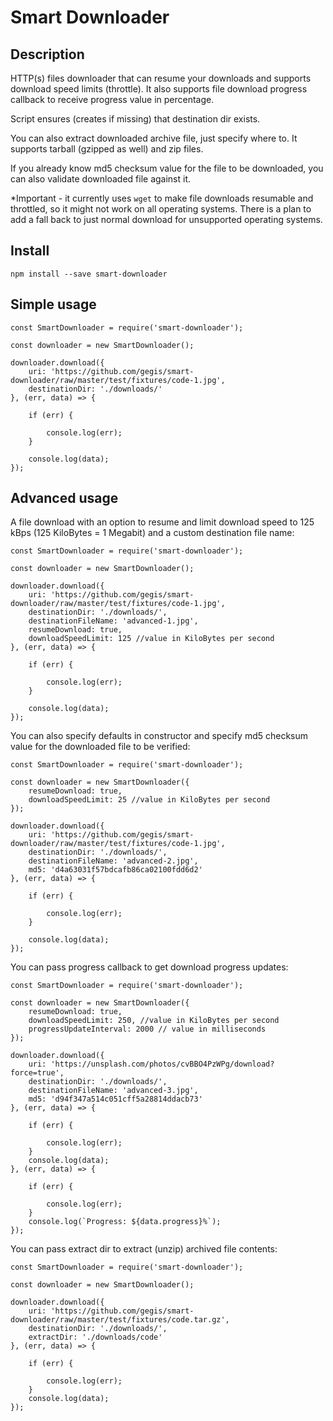 
# Smart Downloader

## Description
HTTP(s) files downloader that can resume your downloads and supports download speed limits (throttle).
It also supports file download progress callback to receive progress value in percentage.

Script ensures (creates if missing) that destination dir exists.

You can also extract downloaded archive file, just specify where to.
It supports tarball (gzipped as well) and zip files.

If you already know md5 checksum value for the file to be downloaded, you can also validate downloaded file against it.

*Important - it currently uses `wget` to make file downloads resumable and throttled, so it might not work on all operating systems.
There is a plan to add a fall back to just normal download for unsupported operating systems.

## Install
```npm install --save smart-downloader```

## Simple usage
```
const SmartDownloader = require('smart-downloader');

const downloader = new SmartDownloader();

downloader.download({
    uri: 'https://github.com/gegis/smart-downloader/raw/master/test/fixtures/code-1.jpg',
    destinationDir: './downloads/'
}, (err, data) => {

    if (err) {

        console.log(err);
    }

    console.log(data);
});
```

## Advanced usage
A file download with an option to resume and limit download speed to 125 kBps (125 KiloBytes = 1 Megabit) and a custom destination file name:
```
const SmartDownloader = require('smart-downloader');

const downloader = new SmartDownloader();

downloader.download({
    uri: 'https://github.com/gegis/smart-downloader/raw/master/test/fixtures/code-1.jpg',
    destinationDir: './downloads/',
    destinationFileName: 'advanced-1.jpg',
    resumeDownload: true,
    downloadSpeedLimit: 125 //value in KiloBytes per second
}, (err, data) => {

    if (err) {

        console.log(err);
    }

    console.log(data);
});
```
You can also specify defaults in constructor and specify md5 checksum value for the downloaded file to be verified:
```
const SmartDownloader = require('smart-downloader');

const downloader = new SmartDownloader({
    resumeDownload: true,
    downloadSpeedLimit: 25 //value in KiloBytes per second
});

downloader.download({
    uri: 'https://github.com/gegis/smart-downloader/raw/master/test/fixtures/code-1.jpg',
    destinationDir: './downloads/',
    destinationFileName: 'advanced-2.jpg',
    md5: 'd4a63031f57bdcafb86ca02100fdd6d2'
}, (err, data) => {

    if (err) {

        console.log(err);
    }

    console.log(data);
});
```
You can pass progress callback to get download progress updates:
```
const SmartDownloader = require('smart-downloader');

const downloader = new SmartDownloader({
    resumeDownload: true,
    downloadSpeedLimit: 250, //value in KiloBytes per second
    progressUpdateInterval: 2000 // value in milliseconds
});

downloader.download({
    uri: 'https://unsplash.com/photos/cvBBO4PzWPg/download?force=true',
    destinationDir: './downloads/',
    destinationFileName: 'advanced-3.jpg',
    md5: 'd94f347a514c051cff5a28814ddacb73'
}, (err, data) => {

    if (err) {

        console.log(err);
    }
    console.log(data);
}, (err, data) => {

    if (err) {

        console.log(err);
    }
    console.log(`Progress: ${data.progress}%`);
});
```
You can pass extract dir to extract (unzip) archived file contents:
```
const SmartDownloader = require('smart-downloader');

const downloader = new SmartDownloader();

downloader.download({
    uri: 'https://github.com/gegis/smart-downloader/raw/master/test/fixtures/code.tar.gz',
    destinationDir: './downloads/',
    extractDir: './downloads/code'
}, (err, data) => {

    if (err) {

        console.log(err);
    }
    console.log(data);
});
```